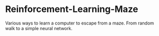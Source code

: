 # Reinforcement-Learning-Maze
Various ways to learn a computer to escape from a maze. From random walk to a simple neural network. 

